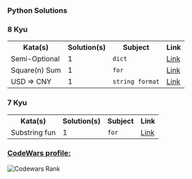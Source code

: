 ### Python Solutions

### 8 Kyu

<table>
  <tr>
    <th>Kata(s)</th>
    <th>Solution(s)</th>
    <th>Subject</th>
    <th>Link</th>
  </tr>
  <tr>
    <td>Semi-Optional</td>
    <td>1</td>
    <td><code>dict</code></td>
    <td><a href="https://www.codewars.com/kata/521cd52e790405a74800032c/train/python">Link</a></td>
  </tr>
  <tr>
    <td>Square(n) Sum</td>
    <td>1</td>
    <td><code>for</code></td>
    <td><a href="https://www.codewars.com/kata/515e271a311df0350d00000f/train/python">Link</a></td>
  </tr>
  <tr>
    <td>USD => CNY</td>
    <td>1</td>
    <td><code>string format</code></td>
    <td><a href="https://www.codewars.com/kata/5977618080ef220766000022/train/python">Link</a></td>
  </tr>
</table>

### 7 Kyu

<table>
  <tr>
    <th>Kata(s)</th>
    <th>Solution(s)</th>
    <th>Subject</th>
    <th>Link</th>
  </tr>
  <tr>
    <td>Substring fun</td>
    <td>1</td>
    <td><code>for</code></td>
    <td><a href="https://www.codewars.com/kata/565b112d09c1adfdd500019c/train/python">Link</a></td>
  </tr>
</table>

### [CodeWars profile:](https://www.codewars.com/users/OvidioMiranda)

![Codewars Rank](https://www.codewars.com/users/OvidioMiranda/badges/large)